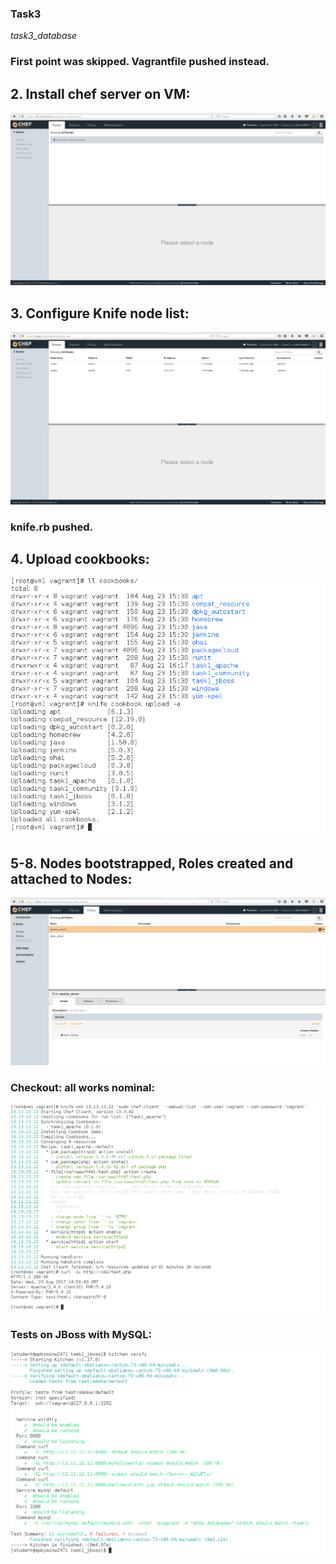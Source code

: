 ### Task3

*task3_database*

### First point was skipped. Vagrantfile pushed instead.

## 2. Install chef server on VM:

<img src="1-1.png">

## 3. Configure Knife node list:

<img src="1-2.png">

### knife.rb pushed.

## 4. Upload cookbooks:

<img src="1-3.png">

## 5-8. Nodes bootstrapped, Roles created and attached to Nodes:

<img src="1-4.png">

### Checkout: all works nominal:

<img src="1-5.png">

### Tests on JBoss with MySQL:

<img src="1-6.png">